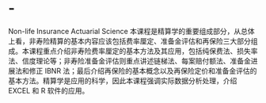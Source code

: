# -
Non-life Insurance Actuarial Science
本课程是精算学的重要组成部分，从总体上看，非寿险精算的基本内容应该包括费率厘定、准备金评估和再保险三大部分组成。本课程重点介绍非寿险费率厘定的基本方法及其应用，包括纯保费法、损失率法、信度理论等；非寿险准备金评估则重点讲述链梯法、每案赔付额法、准备金进展法和修正 IBNR 法；最后介绍再保险的基本概念以及再保险定价和准备金评估的基本方法。精算学是应用的科学，因此本课程强调实际数据分析处理，介绍 EXCEL 和 R 软件的应用。
